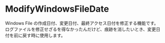 # ModifyWindowsFileDate
Windows File の作成日付、変更日付、最終アクセス日付を修正する機能です。
ログファイルを修正せざるを得なかったんだけど、痕跡を消したいとき、変更日付を前に戻す時に使用します。
